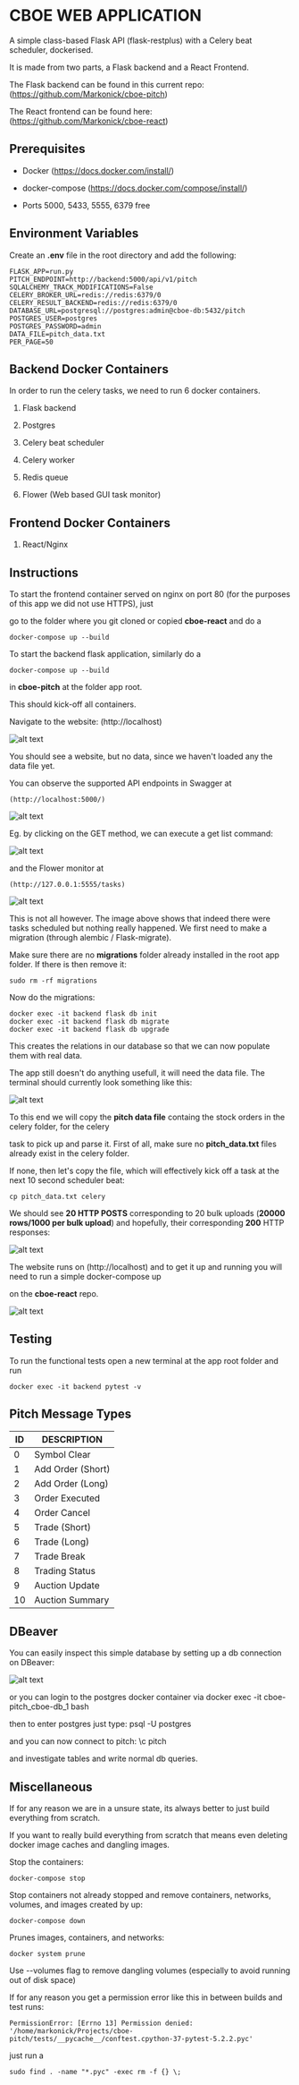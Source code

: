 # CBOE WEB APPLICATION
A simple class-based Flask API (flask-restplus) with a Celery beat scheduler, dockerised.

It is made from two parts, a Flask backend and a React Frontend.

The Flask backend can be found in this current repo:
    (https://github.com/Markonick/cboe-pitch)


The React frontend can be found here:
    (https://github.com/Markonick/cboe-react)


Prerequisites
-------------
* Docker (https://docs.docker.com/install/)

* docker-compose (https://docs.docker.com/compose/install/)

* Ports 5000, 5433, 5555, 6379 free

Environment Variables
---------------------

Create an **.env** file in the root directory and add the following:

    FLASK_APP=run.py
    PITCH_ENDPOINT=http://backend:5000/api/v1/pitch
    SQLALCHEMY_TRACK_MODIFICATIONS=False
    CELERY_BROKER_URL=redis://redis:6379/0
    CELERY_RESULT_BACKEND=redis://redis:6379/0
    DATABASE_URL=postgresql://postgres:admin@cboe-db:5432/pitch
    POSTGRES_USER=postgres
    POSTGRES_PASSWORD=admin
    DATA_FILE=pitch_data.txt
    PER_PAGE=50


Backend Docker Containers
-------------------------

In order to run the celery tasks, we need to run 6 docker containers.

1. Flask backend

2. Postgres

3. Celery beat scheduler

4. Celery worker

5. Redis queue

6. Flower (Web based GUI task monitor)

Frontend Docker Containers
-------------------------
1. React/Nginx 

Instructions
------------
To start the frontend container served on nginx on port 80 (for the purposes of this app we did not use HTTPS), just 

go to the folder where you git cloned or copied **cboe-react** and do a 

    docker-compose up --build

To start the backend flask application, similarly do a

    docker-compose up --build
    
in **cboe-pitch** at the folder app root.
    
This should kick-off all containers. 

Navigate to the website:
    (http://localhost)
    
![alt text](images/empty_website.png)
    
You should see a website, but no data, since we haven't loaded any the data file yet.

You can observe the supported API endpoints in Swagger at

    (http://localhost:5000/)
    
![alt text](images/swagger1.png)

Eg. by clicking on the GET method, we can execute a get list command:

![alt text](images/swagger2-post.png)

and the Flower monitor at 

    (http://127.0.0.1:5555/tasks)
    
![alt text](images/flower.png)

This is not all however. The image above shows that indeed there were tasks scheduled but nothing really happened. We first need to make a migration (through alembic / Flask-migrate).

Make sure there are no **migrations** folder already installed in the root app folder. If there is then remove it: 

    sudo rm -rf migrations

Now do the migrations:

    docker exec -it backend flask db init
    docker exec -it backend flask db migrate
    docker exec -it backend flask db upgrade

This creates the relations in our database so that we can now populate them with real data. 

The app still doesn't do anything usefull, it will need the data file. The terminal should currently look something like this:


![alt text](images/term-no-tasks.png)


To this end we will copy the **pitch data file** containg the stock orders in the celery folder, for the celery

task to pick up and parse it. First of all, make sure no **pitch_data.txt** files already exist in the celery folder.

If none, then let's copy the file, which will effectively kick off a task at the next 10 second scheduler beat:
    
    cp pitch_data.txt celery
    
We should see **20 HTTP POSTS** corresponding to 20 bulk uploads (**20000 rows/1000 per bulk upload**) and hopefully, their corresponding **200** HTTP responses:

![alt text](images/term-with-tasks.png)

The website runs on (http://localhost) and to get it up and running you will need 
to run a simple 
    docker-compose up

on the **cboe-react** repo.

![alt text](images/cboe-website.png)

Testing
-------

To run the functional tests open a new terminal at the app root folder and run

    docker exec -it backend pytest -v

Pitch Message Types
-------------------

ID  |  DESCRIPTION
----|-------------
0	|  Symbol Clear
1	|  Add Order (Short)
2	|  Add Order (Long)
3	|  Order Executed
4	|  Order Cancel
5	|  Trade (Short)
6	|  Trade (Long)
7	|  Trade Break
8	|  Trading Status
9	|  Auction Update
10	|  Auction Summary


DBeaver
-------

You can easily inspect this simple database by setting up a db connection on DBeaver:

![alt text](images/dbeaver-conn.png)

or you can login to the postgres docker container via
    docker exec -it cboe-pitch_cboe-db_1 bash

then to enter postgres just type:
    psql -U postgres
    
and you can now connect to pitch:
    \c pitch

and investigate tables and write normal db queries.

Miscellaneous
-------------

If for any reason we are in a unsure state, its always better to just build everything from scratch.

If you want to really build everything from scratch that means even deleting docker image caches and dangling images.

Stop the containers:

    docker-compose stop

Stop containers not already stopped and remove containers, networks, volumes, and images created by up:

    docker-compose down
    
Prunes images, containers, and networks:
    
    docker system prune
    
Use --volumes flag to remove dangling volumes (especially to avoid running out of disk space)
    
If for any reason you get a permission error like this in between builds and test runs:

    PermissionError: [Errno 13] Permission denied: '/home/markonick/Projects/cboe-pitch/tests/__pycache__/conftest.cpython-37-pytest-5.2.2.pyc'
    
just run a
    
    sudo find . -name "*.pyc" -exec rm -f {} \;

